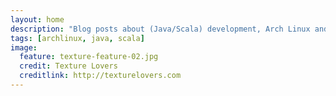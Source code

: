 ```yaml
---
layout: home
description: "Blog posts about (Java/Scala) development, Arch Linux and possibly anything else"
tags: [archlinux, java, scala]
image:
  feature: texture-feature-02.jpg
  credit: Texture Lovers
  creditlink: http://texturelovers.com
---
```


